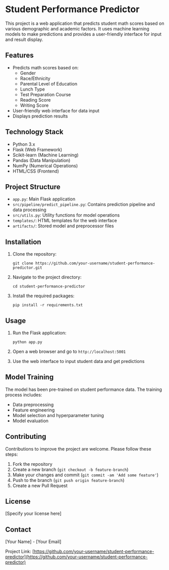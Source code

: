 # Student Performance Predictor

This project is a web application that predicts student math scores based on various demographic and academic factors. It uses machine learning models to make predictions and provides a user-friendly interface for input and result display.

## Features

- Predicts math scores based on:
  - Gender
  - Race/Ethnicity
  - Parental Level of Education
  - Lunch Type
  - Test Preparation Course
  - Reading Score
  - Writing Score
- User-friendly web interface for data input
- Displays prediction results

## Technology Stack

- Python 3.x
- Flask (Web Framework)
- Scikit-learn (Machine Learning)
- Pandas (Data Manipulation)
- NumPy (Numerical Operations)
- HTML/CSS (Frontend)

## Project Structure

- `app.py`: Main Flask application
- `src/pipeline/predict_pipeline.py`: Contains prediction pipeline and data processing
- `src/utils.py`: Utility functions for model operations
- `templates/`: HTML templates for the web interface
- `artifacts/`: Stored model and preprocessor files

## Installation

1. Clone the repository:
   ```
   git clone https://github.com/your-username/student-performance-predictor.git
   ```

2. Navigate to the project directory:
   ```
   cd student-performance-predictor
   ```

3. Install the required packages:
   ```
   pip install -r requirements.txt
   ```

## Usage

1. Run the Flask application:
   ```
   python app.py
   ```

2. Open a web browser and go to `http://localhost:5001`

3. Use the web interface to input student data and get predictions

## Model Training

The model has been pre-trained on student performance data. The training process includes:

- Data preprocessing
- Feature engineering
- Model selection and hyperparameter tuning
- Model evaluation

## Contributing

Contributions to improve the project are welcome. Please follow these steps:

1. Fork the repository
2. Create a new branch (`git checkout -b feature-branch`)
3. Make your changes and commit (`git commit -am 'Add some feature'`)
4. Push to the branch (`git push origin feature-branch`)
5. Create a new Pull Request

## License

[Specify your license here]

## Contact

[Your Name] - [Your Email]

Project Link: [https://github.com/your-username/student-performance-predictor](https://github.com/your-username/student-performance-predictor)